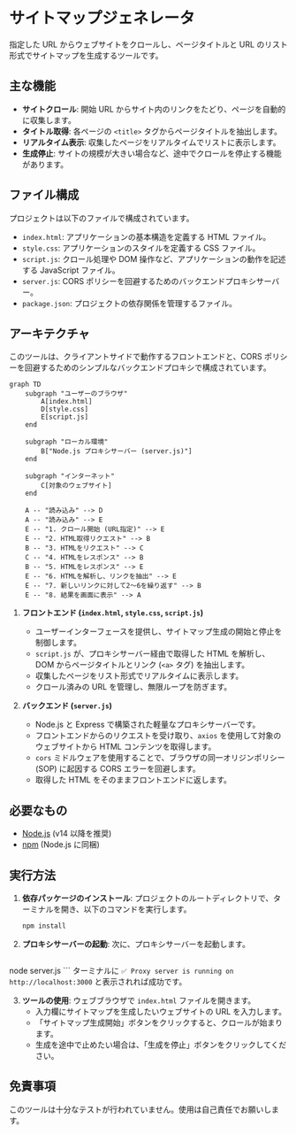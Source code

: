 
# サイトマップジェネレータ

指定した URL からウェブサイトをクロールし、ページタイトルと URL のリスト形式でサイトマップを生成するツールです。

## 主な機能

-   **サイトクロール**: 開始 URL からサイト内のリンクをたどり、ページを自動的に収集します。
-   **タイトル取得**: 各ページの `<title>` タグからページタイトルを抽出します。
-   **リアルタイム表示**: 収集したページをリアルタイムでリストに表示します。
-   **生成停止**: サイトの規模が大きい場合など、途中でクロールを停止する機能があります。

## ファイル構成

プロジェクトは以下のファイルで構成されています。

-   `index.html`: アプリケーションの基本構造を定義する HTML ファイル。
-   `style.css`: アプリケーションのスタイルを定義する CSS ファイル。
-   `script.js`: クロール処理や DOM 操作など、アプリケーションの動作を記述する JavaScript ファイル。
-   `server.js`: CORS ポリシーを回避するためのバックエンドプロキシサーバー。
-   `package.json`: プロジェクトの依存関係を管理するファイル。

## アーキテクチャ

このツールは、クライアントサイドで動作するフロントエンドと、CORS ポリシーを回避するためのシンプルなバックエンドプロキシで構成されています。

```mermaid
graph TD
    subgraph "ユーザーのブラウザ"
        A[index.html]
        D[style.css]
        E[script.js]
    end

    subgraph "ローカル環境"
        B["Node.js プロキシサーバー (server.js)"]
    end

    subgraph "インターネット"
        C[対象のウェブサイト]
    end

    A -- "読み込み" --> D
    A -- "読み込み" --> E
    E -- "1. クロール開始 (URL指定)" --> E
    E -- "2. HTML取得リクエスト" --> B
    B -- "3. HTMLをリクエスト" --> C
    C -- "4. HTMLをレスポンス" --> B
    B -- "5. HTMLをレスポンス" --> E
    E -- "6. HTMLを解析し、リンクを抽出" --> E
    E -- "7. 新しいリンクに対して2〜6を繰り返す" --> B
    E -- "8. 結果を画面に表示" --> A
```

1.  **フロントエンド (`index.html`, `style.css`, `script.js`)**
    -   ユーザーインターフェースを提供し、サイトマップ生成の開始と停止を制御します。
    -   `script.js` が、プロキシサーバー経由で取得した HTML を解析し、DOM からページタイトルとリンク (`<a>` タグ) を抽出します。
    -   収集したページをリスト形式でリアルタイムに表示します。
    -   クロール済みの URL を管理し、無限ループを防ぎます。

2.  **バックエンド (`server.js`)**
    -   Node.js と Express で構築された軽量なプロキシサーバーです。
    -   フロントエンドからのリクエストを受け取り、`axios` を使用して対象のウェブサイトから HTML コンテンツを取得します。
    -   `cors` ミドルウェアを使用することで、ブラウザの同一オリジンポリシー (SOP) に起因する CORS エラーを回避します。
    -   取得した HTML をそのままフロントエンドに返します。

## 必要なもの

-   [Node.js](https://nodejs.org/) (v14 以降を推奨)
-   [npm](https://www.npmjs.com/) (Node.js に同梱)

## 実行方法

1.  **依存パッケージのインストール**:
    プロジェクトのルートディレクトリで、ターミナルを開き、以下のコマンドを実行します。
    ```bash
    npm install
    ```

2.  **プロキシサーバーの起動**:
    次に、プロキシサーバーを起動します。
    ```bash
   node server.js 
    ```
    ターミナルに `✅ Proxy server is running on http://localhost:3000` と表示されれば成功です。

3.  **ツールの使用**:
    ウェブブラウザで `index.html` ファイルを開きます。
    -   入力欄にサイトマップを生成したいウェブサイトの URL を入力します。
    -   「サイトマップ生成開始」ボタンをクリックすると、クロールが始まります。
    -   生成を途中で止めたい場合は、「生成を停止」ボタンをクリックしてください。

## 免責事項

このツールは十分なテストが行われていません。使用は自己責任でお願いします。
